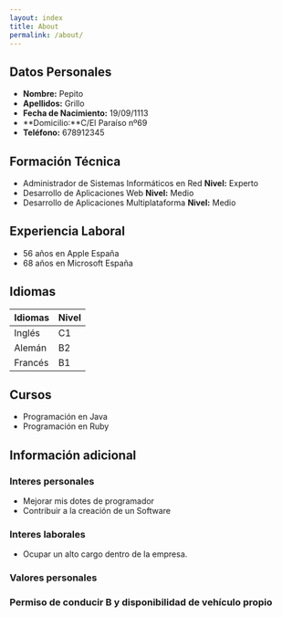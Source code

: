 ```yaml
---
layout: index
title: About
permalink: /about/
---
```


## **Datos Personales**
* **Nombre:** Pepito
* **Apellidos:** Grillo
* **Fecha de Nacimiento:** 19/09/1113
* **Domicilio:**C/El Paraíso nº69
* **Teléfono:** 678912345

## **Formación Técnica**
* Administrador de Sistemas Informáticos en Red  **Nivel:** Experto
* Desarrollo de Aplicaciones Web **Nivel:**  Medio
* Desarrollo de Aplicaciones Multiplataforma **Nivel:** Medio

## **Experiencia Laboral**
* 56 años en Apple España
* 68 años en Microsoft España

## **Idiomas**

Idiomas | Nivel
-- | --
Inglés | C1
Alemán | B2
Francés | B1


## **Cursos**
* Programación en Java
* Programación en Ruby

## **Información adicional**

### Interes personales
* Mejorar mis dotes de programador
* Contribuir a la creación de un Software

### Interes laborales
* Ocupar un alto cargo dentro de la empresa.

### Valores personales

### Permiso de conducir B y disponibilidad de vehículo propio

